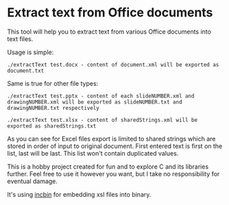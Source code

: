 # Extract text from Office documents

This tool will help you to extract text from various Office documents into text files.

Usage is simple:

	./extractText test.docx - content of document.xml will be exported as document.txt

Same is true for other file types:

	./extractText test.pptx - content of each slideNUMBER.xml and drawingNUMBER.xml will be exported as slideNUMBER.txt and drawingNUMBER.txt respectively

	./extractText test.xlsx - content of sharedStrings.xml will be exported as sharedStrings.txt

As you can see for Excel files export is limited to shared strings which are stored in order of input to original document. First entered text is first on the list, last will be last. This list won't contain duplicated values.

This is a hobby project created for fun and to explore C and its libraries further. Feel free to use it however you want, but I take no responsibility for eventual damage.

It's using [incbin](https://github.com/graphitemaster/incbin) for embedding xsl files into binary.
